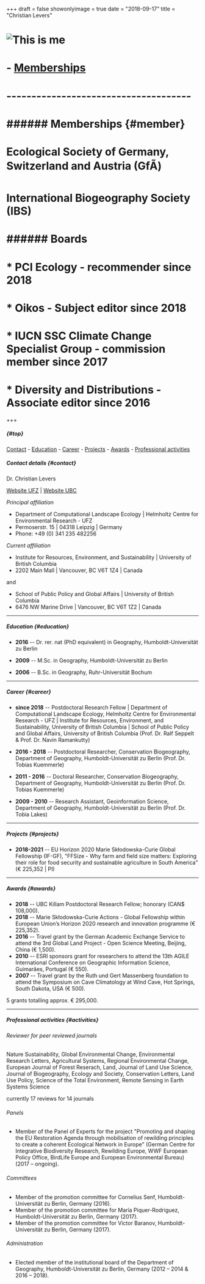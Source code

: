 +++
draft = false
showonlyimage = true
date = "2018-09-17"
title = "Christian Levers"

# ![This is me](/img/levers.jpg)

# - [Memberships](#member)

# -------------------------------------
# ###### Memberships {#member}
# Ecological Society of Germany, Switzerland and Austria (GfÃ)
# International Biogeography Society (IBS) 

# ###### Boards
# * PCI Ecology - recommender since 2018
# * Oikos - Subject editor since 2018
# * IUCN SSC Climate Change Specialist Group - commission member since 2017 
# * Diversity and Distributions - Associate editor since 2016


+++

##### {#top}
[Contact](#contact) - [Education](#education) - [Career](#career) - [Projects](#projects) - [Awards](#awards) - [Professional activities](#activities) 

##### Contact details {#contact}

Dr. Christian Levers

[Website UFZ](http://www.ufz.de/index.php?en=44509) | 
[Website UBC](https://liu.arts.ubc.ca/profile/christian-levers)

*Principal affiliation*

* Department of Computational Landscape Ecology | Helmholtz Centre for Environmental Research - UFZ
* Permoserstr. 15 | 04318 Leipzig | Germany
* Phone: +49 (0) 341 235 482256

*Current affiliation*

* Institute for Resources, Environment, and Sustainability | University of British Columbia
* 2202 Main Mall | Vancouver, BC V6T 1Z4 | Canada

and

* School of Public Policy and Global Affairs | University of British Columbia
* 6476 NW Marine Drive | Vancouver, BC V6T 1Z2 | Canada

-------------------------------------
##### Education {#education}

- **2016** -- Dr. rer. nat (PhD equivalent) in Geography, Humboldt-Universität zu Berlin

- **2009** -- M.Sc. in Geography, Humboldt-Universität zu Berlin

- **2006** -- B.Sc. in Geography, Ruhr-Universität Bochum


-------------------------------------
##### Career {#career}
- **since 2018** -- Postdoctoral Research Fellow | Department of Computational Landscape Ecology, Helmholtz Centre for Environmental Research - UFZ | Institute for Resources, Environment, and Sustainability, University of British Columbia | School of Public Policy and Global Affairs, University of British Columbia (Prof. Dr. Ralf Seppelt & Prof. Dr. Navin Ramankutty)

- **2016 - 2018** -- Postdoctoral Researcher, Conservation Biogeography, Department of Geography, Humboldt-Universität zu Berlin (Prof. Dr. Tobias Kuemmerle)

- **2011 - 2016** -- Doctoral Researcher, Conservation Biogeography, Department of Geography, Humboldt-Universität zu Berlin (Prof. Dr. Tobias Kuemmerle)

- **2009 - 2010** -- Research Assistant, Geoinformation Science, Department of Geography, Humboldt-Universität zu Berlin (Prof. Dr. Tobia Lakes)

-------------------------------------
##### Projects {#projects}

* **2018-2021** -- EU Horizon 2020 Marie Skłodowska-Curie Global Fellowship (IF-GF), "FFSize - Why farm and field size matters: Exploring their role for food security and sustainable agriculture in South America" (€ 225,352 | PI)


-------------------------------------
##### Awards {#awards}
* **2018** -- UBC Killam Postdoctoral Research Fellow; honorary (CAN$ 108,000).
* **2018** -- Marie Skłodowska-Curie Actions - Global Fellowship within European Union’s Horizon 2020 research
and innovation programme (€ 225,352).
* **2016** -- Travel grant by the German Academic Exchange Service to attend the 3rd Global Land Project -
Open Science Meeting, Beijing, China (€ 1,500). 
* **2010** -- ESRI sponsors grant for researchers to attend the 13th AGILE International Conference on Geographic
Information Science, Guimarães, Portugal (€ 550).
* **2007** -- Travel grant by the Ruth und Gert Massenberg foundation to attend the Symposium on Cave Climatology
at Wind Cave, Hot Springs, South Dakota, USA (€ 500).

5 grants totalling approx. € 295,000.


-------------------------------------
##### Professional activities {#activities}

###### Reviewer for peer reviewed journals
Nature Sustainability, Global Environmental Change, Environmental Research Letters, Agricultural Systems,
Regional Environmental Change, European Journal of Forest Reserach, Land, Journal of Land Use
Science, Journal of Biogeography, Ecology and Society, Conservation Letters, Land Use Policy, Science of the
Total Environment, Remote Sensing in Earth Systems Science

currently 17 reviews for 14 journals

###### Panels 
* Member of the Panel of Experts for the project "Promoting and shaping the EU Restoration Agenda
through mobilisation of rewilding principles to create a coherent Ecological Network in Europe"
(German Centre for Integrative Biodiversity Research, Rewilding Europe, WWF European Policy
Office, BirdLife Europe and European Environmental Bureau) (2017 – ongoing).

###### Committees 
* Member of the promotion committee for Cornelius Senf, Humboldt-Universität zu Berlin, Germany
(2016).
* Member of the promotion committee for María Piquer-Rodriguez, Humboldt-Universität zu Berlin,
Germany (2017).
* Member of the promotion committee for Victor Baranov, Humboldt-Universität zu Berlin, Germany
(2017).

###### Administration 
* Elected member of the institutional board of the Department of Geography, Humboldt-Universität
zu Berlin, Germany (2012 – 2014 & 2016 – 2018).
